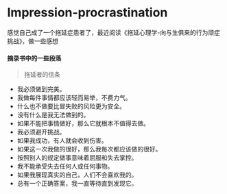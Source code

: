 # Impression-procrastination
感觉自己成了一个拖延症患者了，最近阅读《拖延心理学-向与生俱来的行为顽症挑战》，做一些感想  
#### 摘录书中的一些段落  
> 拖延者的信条  
* 我必须做到完美。  
* 我做每件事情都应该轻而易举，不费力气。  
* 什么也不做要比冒失败的风险更为安全。  
* 没有什么是我无法做到的。  
* 如果不能把事情做好，那么它就根本不值得去做。  
* 我必须避开挑战。  
* 如果我成功，有人就会收到伤害。  
* 如果这一次我做的很好，那么我每次都应该做的很好。  
* 按照别人的规定做事意味着屈服和失去掌控。  
* 我不能承受失去任何人或任何事物。  
* 如果我展现真实的自己，人们不会喜欢我的。  
* 总有一个正确答案，我一直等待直到发现它。  
